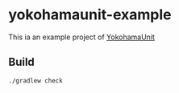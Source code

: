 # yokohamaunit-example

This ia an example project of [YokohamaUnit](https://github.com/tkob/yokohamaunit)

## Build

```
./gradlew check
```
